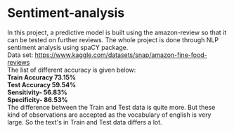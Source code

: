 # Sentiment-analysis
In this project, a predictive model is built using the amazon-review so that it can be tested on further reviews. The whole project is done through NLP sentiment analysis using spaCY package.<br>
Data set: https://www.kaggle.com/datasets/snap/amazon-fine-food-reviews <br>
The list of different accuracy is given below:<br>
**Train Accuracy 73.15%**<br>
**Test Accuracy 59.54%**<br>
**Sensitivity- 56.83%**<br>
**Specificity- 86.53%**<br>
The difference between the Train and Test data is quite more. But these kind of observations are accepted as the vocabulary of english is very large. So the text's in Train and Test data differs a lot.
